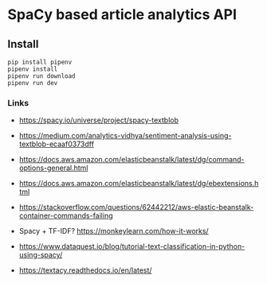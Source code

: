 # SpaCy based article analytics API

## Install

```
pip install pipenv
pipenv install
pipenv run download
pipenv run dev
```

### Links

- https://spacy.io/universe/project/spacy-textblob
- https://medium.com/analytics-vidhya/sentiment-analysis-using-textblob-ecaaf0373dff
- https://docs.aws.amazon.com/elasticbeanstalk/latest/dg/command-options-general.html
- https://docs.aws.amazon.com/elasticbeanstalk/latest/dg/ebextensions.html
- https://stackoverflow.com/questions/62442212/aws-elastic-beanstalk-container-commands-failing

- Spacy + TF-IDF? https://monkeylearn.com/how-it-works/
- https://www.dataquest.io/blog/tutorial-text-classification-in-python-using-spacy/
- https://textacy.readthedocs.io/en/latest/
